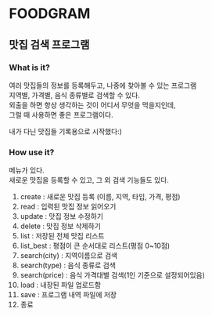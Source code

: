 FOODGRAM
========
맛집 검색 프로그램
------------------

### What is it?
여러 맛집들의 정보를 등록해두고, 나중에 찾아볼 수 있는 프로그램   
지역별, 가격별, 음식 종류별로 검색할 수 있다.   
외출을 하면 항상 생각하는 것이 어디서 무엇을 먹을지인데,   
그럴 때 사용하면 좋은 프로그램이다.

내가 다닌 맛집들 기록용으로 시작했다:)

### How use it?
메뉴가 있다.   
새로운 맛집을 등록할 수 있고, 그 외 검색 기능들도 있다.

1. create : 새로운 맛집 등록 (이름, 지역, 타입, 가격, 평점)
2. read : 입력된 맛집 정보 읽어오기
3. update : 맛집 정보 수정하기
4. delete : 맛집 정보 삭제하기
5. list : 저장된 전체 맛집 리스트
6. list_best : 평점이 큰 순서대로 리스트(평점 0~10점)
7. search(city) : 지역이름으로 검색
8. search(type) : 음식 종류로 검색
9. search(price) : 음식 가격대별 검색(1인 기준으로 설정되어있음)
10. load : 내장된 파일 업로드함
11. save : 프로그램 내역 파일에 저장
0. 종료
